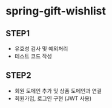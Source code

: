 # spring-gift-wishlist

## STEP1
- 유효성 검사 및 예외처리
- 테스트 코드 작성

## STEP2
- 회원 도메인 추가 및 상품 도메인과 연결
- 회원가입, 로그인 구현 (JWT 사용)